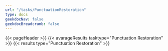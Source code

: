 ```yaml
---
url: "/tasks/PunctuationRestoration"
type: docs
geekdocNav: false
geekdocBreadcrumb: false
---
```


{{< pageHeader >}}
{{< avarageResults tasktype="Punctuation Restoration" >}}
{{< results type="Punctuation Restoration" >}}
